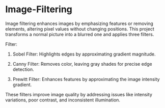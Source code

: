 # Image-Filtering
Image filtering enhances images by emphasizing features or removing elements, altering pixel values without changing positions. This project transforms a normal picture into a blurred one and applies three filters.

Filter:
1. Sobel Filter: Highlights edges by approximating gradient magnitude.
   
2. Canny Filter: Removes color, leaving gray shades for precise edge detection.

3. Prewitt Filter: Enhances features by approximating the image intensity gradient.

These filters improve image quality by addressing issues like intensity variations, poor contrast, and inconsistent illumination. 
